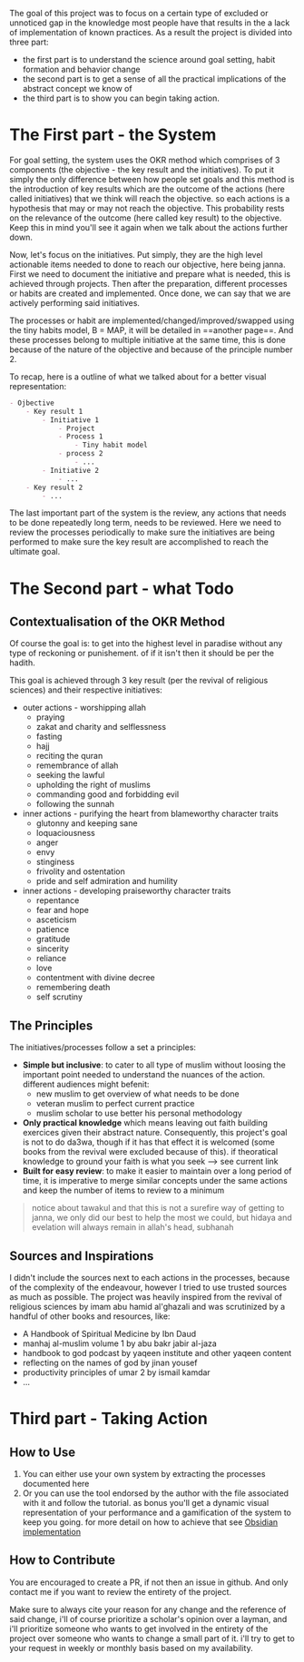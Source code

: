 The goal of this project was to focus on a certain type of excluded or unnoticed gap in the knowledge most people have that results in the a lack of implementation of known practices. As a result the project is divided into three part:

- the first part is to understand the science around goal setting, habit formation and behavior change
- the second part is to get a sense of all the practical implications of the abstract concept we know of
- the third part is to show you can begin taking action.

# The First part - the System

For goal setting, the system uses the OKR method which comprises of 3 components (the objective - the key result and the initiatives). To put it simply the only difference between how people set goals and this method is the introduction of key results which are the outcome of the actions (here called initiatives) that we think will reach the objective. so each actions is a hypothesis that may or may not reach the objective. This probability rests on the relevance of the outcome (here called key result) to the objective. Keep this in mind you'll see it again when we talk about the actions further down.

Now, let's focus on the initiatives. Put simply, they are the high level actionable items needed to done to reach our objective, here being janna. First we need to document the initiative and prepare what is needed, this is achieved through projects. Then after the preparation, different processes or habits are created and implemented. Once done, we can say that we are actively performing said initiatives.

The processes or habit are implemented/changed/improved/swapped using the tiny habits model, B = MAP, it will be detailed in ==another page==. And these processes belong to multiple initiative at the same time, this is done because of the nature of the objective and because of the principle number 2.

To recap, here is a outline of what we talked about for a better visual representation:

```md
- Ojbective
	- Key result 1
		- Initiative 1
			- Project
			- Process 1
				- Tiny habit model
			- process 2
				- ...
		- Initiative 2
			- ...
	- Key result 2
		- ...
```

The last important part of the system is the review, any actions that needs to be done repeatedly long term, needs to be reviewed. Here we need to review the processes periodically to make sure the initiatives are being performed to make sure the key result are accomplished to reach the ultimate goal.

# The Second part - what Todo

## Contextualisation of the OKR Method

Of course the goal is: to get into the highest level in paradise without any type of reckoning or punishement. of if it isn't then it should be per the hadith.

This goal is achieved through 3 key result (per the revival of religious sciences) and their respective initiatives:

- outer actions - worshipping allah
	- praying
	- zakat and charity and selflessness
	- fasting
	- hajj
	- reciting the quran
	- remembrance of allah
	- seeking the lawful
	- upholding the right of muslims
	- commanding good and forbidding evil
	- following the sunnah
- inner actions - purifying the heart from blameworthy character traits
	- glutonny and keeping sane
	- loquaciousness
	- anger
	- envy
	- stinginess
	- frivolity and ostentation
	- pride and self admiration and humility
- inner actions - developing praiseworthy character traits
	- repentance
	- fear and hope
	- asceticism
	- patience
	- gratitude
	- sincerity
	- reliance
	- love
	- contentment with divine decree
	- remembering death
	- self scrutiny

## The Principles

The initiatives/processes follow a set a principles:

- **Simple but inclusive**: to cater to all type of muslim without loosing the important point needed to understand the nuances of the action. different audiences might befenit:
	- new muslim to get overview of what needs to be done
	- veteran muslim to perfect current practice
	- muslim scholar to use better his personal methodology
- **Only practical knowledge** which means leaving out faith building exercices given their abstract nature. Consequently, this project's goal is not to do da3wa, though if it has that effect it is welcomed (some books from the revival were excluded because of this). if theoratical knowledge to ground your faith is what you seek --> see current link
- **Built for easy review**: to make it easier to maintain over a long period of time, it is imperative to merge similar concepts under the same actions and keep the number of items to review to a minimum

> notice about tawakul and that this is not a surefire way of getting to janna, we only did our best to help the most we could, but hidaya and evelation will always remain in allah's head, subhanah

## Sources and Inspirations

I didn't include the sources next to each actions in the processes, because of the complexity of the endeavour, however I tried to use trusted sources as much as possible. The project was heavily inspired from the revival of religious sciences by imam abu hamid al'ghazali and was scrutinized by a handful of other books and resources, like:

- A Handbook of Spiritual Medicine by Ibn Daud
- manhaj al-muslim volume 1 by abu bakr jabir al-jaza
- handbook to god podcast by yaqeen institute and other yaqeen content
- reflecting on the names of god by jinan yousef
- productivity principles of umar 2 by ismail kamdar
- …

# Third part - Taking Action

## How to Use

1. You can either use your own system by extracting the processes documented here
2. Or you can use the tool endorsed by the author with the file associated with it and follow the tutorial. as bonus you'll get a dynamic visual representation of your performance and a gamification of the system to keep you going. for more detail on how to achieve that see [Obsidian implementation](sidebar1/Setting%20up/Obsidian%20implementation.md)

## How to Contribute

You are encouraged to create a PR, if not then an issue in github. And only contact me if you want to review the entirety of the project.

Make sure to always cite your reason for any change and the reference of said change, i'll of course prioritize a scholar's opinion over a layman, and i'll prioritize someone who wants to get involved in the entirety of the project over someone who wants to change a small part of it. i'll try to get to your request in weekly or monthly basis based on my availability.
